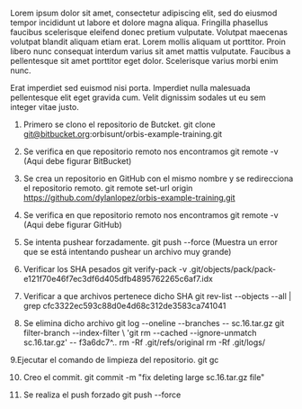 Lorem ipsum dolor sit amet, consectetur adipiscing elit, sed do eiusmod tempor incididunt ut labore et dolore magna aliqua. Fringilla phasellus faucibus scelerisque eleifend donec pretium vulputate. Volutpat maecenas volutpat blandit aliquam etiam erat. Lorem mollis aliquam ut porttitor. Proin libero nunc consequat interdum varius sit amet mattis vulputate. Faucibus a pellentesque sit amet porttitor eget dolor. Scelerisque varius morbi enim nunc.

Erat imperdiet sed euismod nisi porta. Imperdiet nulla malesuada pellentesque elit eget gravida cum. Velit dignissim sodales ut eu sem integer vitae justo. 

1. Primero se clono el repositorio de Butcket.
git clone git@bitbucket.org:orbisunt/orbis-example-training.git

2. Se verifica en que repositorio remoto nos encontramos
git remote -v
(Aqui debe figurar BitBucket)

3. Se crea un repositorio en GitHub con el mismo nombre y se 
redirecciona el repositorio remoto.
git remote set-url origin https://github.com/dylanlopez/orbis-example-training.git

4. Se verifica en que repositorio remoto nos encontramos
git remote -v
(Aqui debe figurar GitHub)

5. Se intenta pushear forzadamente.
git push --force
(Muestra un error que se está intentando pushear un archivo muy 
grande)

6. Verificar los SHA pesados
git verify-pack -v .git/objects/pack/pack-e121f70e46f7ec3df6d405dfb4895762265c6af7.idx

7. Verificar a que archivos pertenece dicho SHA
git rev-list --objects --all | grep cfc3322ec593c88d0e4d68c312de3583ca741041

8. Se elimina dicho archivo
git log --oneline --branches -- sc.16.tar.gz
git filter-branch --index-filter \ 'git rm --cached --ignore-unmatch sc.16.tar.gz' -- f3a6dc7^..
rm -Rf .git/refs/original
rm -Rf .git/logs/

9.Ejecutar el comando de limpieza del repositorio.
git gc

10. Creo el commit.
git commit -m "fix deleting large sc.16.tar.gz file"

11. Se realiza el push forzado
git push --force
